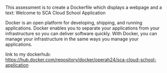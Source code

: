 This assessment is to create a Dockerfile which displays a webpage and a text: Welcome to SCA Cloud School Application

Docker is an open platform for developing, shipping, and running applications. Docker enables you to separate 
your applications from your infrastructure so you can deliver software quickly. With Docker, you can manage your 
infrastructure in the same ways you manage your applications.

link to my dockerhub: https://hub.docker.com/repository/docker/operah24/sca-cloud-school-application